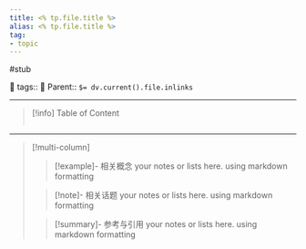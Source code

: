 ```yaml
---
title: <% tp.file.title %>
alias: <% tp.file.title %>
tag:
- topic 
---
```


#stub 

📌 tags:: 
🔗 Parent::  `$= dv.current().file.inlinks `

-----

>[!info] Table of Content
>```toc
>```




-----

> [!multi-column]
>
>> [!example]- 相关概念
>> your notes or lists here. using markdown formatting
>
>> [!note]- 相关话题
>> your notes or lists here. using markdown formatting
>
>> [!summary]- 参考与引用
>> your notes or lists here. using markdown formatting
>
>

